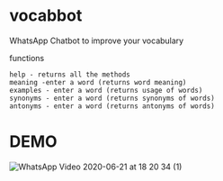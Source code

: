 # vocabbot
WhatsApp Chatbot to improve your vocabulary

functions

```
help - returns all the methods
meaning -enter a word (returns word meaning)
examples - enter a word (returns usage of words)
synonyms - enter a word (returns synonyms of words)
antonyms - enter a word (returns antonyms of words)
```
# DEMO

![WhatsApp Video 2020-06-21 at 18 20 34 (1)](https://user-images.githubusercontent.com/16894718/85225890-dc231b80-b3f1-11ea-9933-e8115bc0e09c.gif)

